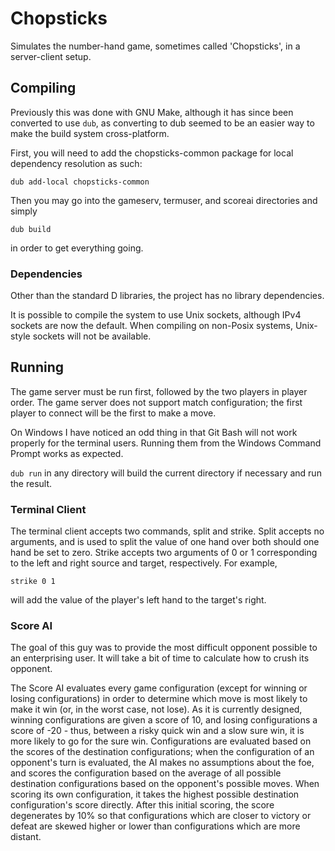 # Chopsticks

Simulates the number-hand game, sometimes called 'Chopsticks', in a
server-client setup.

## Compiling

Previously this was done with GNU Make, although it has since been converted to
use `dub`, as converting to dub seemed to be an easier way to make the build
system cross-platform.

First, you will need to add the chopsticks-common package for local dependency
resolution as such:

`dub add-local chopsticks-common`

Then you may go into the gameserv, termuser, and scoreai directories and simply

`dub build`

in order to get everything going.

### Dependencies

Other than the standard D libraries, the project has no library dependencies.

It is possible to compile the system to use Unix sockets, although IPv4 sockets
are now the default. When compiling on non-Posix systems, Unix-style sockets
will not be available.

## Running

The game server must be run first, followed by the two players in player order.
The game server does not support match configuration; the first player to
connect will be the first to make a move.

On Windows I have noticed an odd thing in that Git Bash will not work properly
for the terminal users. Running them from the Windows Command Prompt works as
expected.

`dub run` in any directory will build the current directory if necessary and run
the result.

### Terminal Client

The terminal client accepts two commands, split and strike. Split accepts no
arguments, and is used to split the value of one hand over both should one hand
be set to zero. Strike accepts two arguments of 0 or 1 corresponding to the
left and right source and target, respectively. For example,

	strike 0 1
will add the value of the player's left hand to the target's right.

### Score AI

The goal of this guy was to provide the most difficult opponent possible to an
enterprising user. It will take a bit of time to calculate how to crush its
opponent.

The Score AI evaluates every game configuration (except for winning or losing
configurations) in order to determine which move is most likely to make it win
(or, in the worst case, not lose). As it is currently designed, winning
configurations are given a score of 10, and losing configurations a score of -20 -
thus, between a risky quick win and a slow sure win, it is more likely to go for
the sure win. Configurations are evaluated based on the scores of the
destination configurations; when the configuration of an opponent's turn is
evaluated, the AI makes no assumptions about the foe, and scores the
configuration based on the average of all possible destination configurations
based on the opponent's possible moves. When scoring its own configuration, it
takes the highest possible destination configuration's score directly. After
this initial scoring, the score degenerates by 10% so that configurations which
are closer to victory or defeat are skewed higher or lower than configurations
which are more distant.
